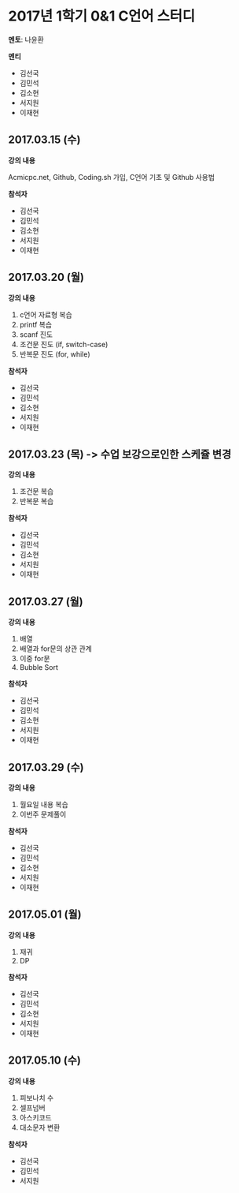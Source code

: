 # 2017년 1학기 0&1 C언어 스터디
**멘토**: 나윤환

**멘티**
* 김선국
* 김민석
* 김소현
* 서지원
* 이재현

## 2017.03.15 (수)
**강의 내용**

Acmicpc.net, Github, Coding.sh 가입, C언어 기초 및 Github 사용법

**참석자**
* 김선국
* 김민석
* 김소현
* 서지원
* 이재현

## 2017.03.20 (월)
**강의 내용**

  1. c언어 자료형 복습
  2. printf 복습
  3. scanf 진도
  4. 조건문 진도 (if, switch-case)
  5. 반복문 진도 (for, while)

**참석자**
* 김선국
* 김민석
* 김소현
* 서지원
* 이재현

## 2017.03.23 (목) -> 수업 보강으로인한 스케쥴 변경
**강의 내용**

  1. 조건문 복습
  2. 반복문 복습

**참석자**
* 김선국
* 김민석
* 김소현
* 서지원
* 이재현

## 2017.03.27 (월)
**강의 내용**

  1. 배열
  2. 배열과 for문의 상관 관계
  3. 이중 for문
  4. Bubble Sort

**참석자**
* 김선국
* 김민석
* 김소현
* 서지원
* 이재현

## 2017.03.29 (수)
**강의 내용**

  1. 월요일 내용 복습
  2. 이번주 문제풀이

**참석자**
* 김선국
* 김민석
* 김소현
* 서지원
* 이재현

## 2017.05.01 (월)
**강의 내용**

  1. 재귀
  2. DP

**참석자**
* 김선국
* 김민석
* 김소현
* 서지원
* 이재현

## 2017.05.10 (수)
**강의 내용**

  1. 피보나치 수
  2. 셀프넘버
  3. 아스키코드
  4. 대소문자 변환

**참석자**
* 김선국
* 김민석
* 서지원
